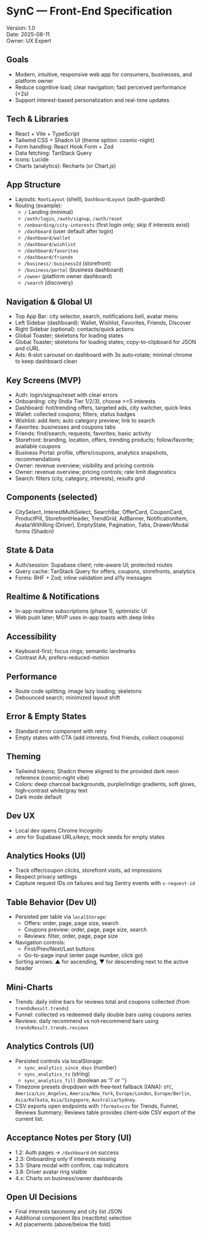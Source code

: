 # SynC — Front-End Specification

Version: 1.0  
Date: 2025-08-11  
Owner: UX Expert

## Goals
- Modern, intuitive, responsive web app for consumers, businesses, and platform owner
- Reduce cognitive load; clear navigation; fast perceived performance (<2s)
- Support interest-based personalization and real-time updates

## Tech & Libraries
- React + Vite + TypeScript
- Tailwind CSS + Shadcn UI (theme option: cosmic-night)
- Form handling: React Hook Form + Zod
- Data fetching: TanStack Query
- Icons: Lucide
- Charts (analytics): Recharts (or Chart.js)

## App Structure
- Layouts: `RootLayout` (shell), `DashboardLayout` (auth-guarded)
- Routing (example):
  - `/` Landing (minimal)
  - `/auth/login`, `/auth/signup`, `/auth/reset`
  - `/onboarding/city-interests` (first login only; skip if interests exist)
  - `/dashboard` (user default after login)
  - `/dashboard/wallet`
  - `/dashboard/wishlist`
  - `/dashboard/favorites`
  - `/dashboard/friends`
  - `/business/:businessId` (storefront)
  - `/business/portal` (business dashboard)
  - `/owner` (platform owner dashboard)
  - `/search` (discovery)

## Navigation & Global UI
- Top App Bar: city selector, search, notifications bell, avatar menu
- Left Sidebar (dashboard): Wallet, Wishlist, Favorites, Friends, Discover
- Right Sidebar (optional): contacts/quick actions
- Global Toaster; skeletons for loading states
 - Global Toaster; skeletons for loading states; copy-to-clipboard for JSON and cURL
- Ads: 6‑slot carousel on dashboard with 3s auto‑rotate; minimal chrome to keep dashboard clean

## Key Screens (MVP)
- Auth: login/signup/reset with clear errors
- Onboarding: city (India Tier 1/2/3), choose >=5 interests
- Dashboard: hot/trending offers, targeted ads, city switcher, quick links
- Wallet: collected coupons; filters; status badges
- Wishlist: add item; auto category preview; link to search
- Favorites: businesses and coupons tabs
- Friends: find/search; requests; favorites; basic activity
- Storefront: branding, location, offers, trending products; follow/favorite; available coupons
- Business Portal: profile, offers/coupons, analytics snapshots, recommendations
- Owner: revenue overview; visibility and pricing controls
 - Owner: revenue overview; pricing controls; rate limit diagnostics
- Search: filters (city, category, interests), results grid

## Components (selected)
- CitySelect, InterestMultiSelect, SearchBar, OfferCard, CouponCard, ProductPill, StorefrontHeader,
  TrendGrid, AdBanner, NotificationItem, AvatarWithRing (Driver), EmptyState, Pagination, Tabs,
  Drawer/Modal forms (Shadcn)

## State & Data
- Auth/session: Supabase client; role-aware UI; protected routes
- Query cache: TanStack Query for offers, coupons, storefronts, analytics
- Forms: RHF + Zod; inline validation and a11y messages

## Realtime & Notifications
- In-app realtime subscriptions (phase 1), optimistic UI
- Web push later; MVP uses in-app toasts with deep links

## Accessibility
- Keyboard-first; focus rings; semantic landmarks
- Contrast AA; prefers-reduced-motion

## Performance
- Route code splitting; image lazy loading; skeletons
- Debounced search; minimized layout shift

## Error & Empty States
- Standard error component with retry
- Empty states with CTA (add interests, find friends, collect coupons)

## Theming
- Tailwind tokens; Shadcn theme aligned to the provided dark neon reference (cosmic‑night vibe)
- Colors: deep charcoal backgrounds, purple/indigo gradients, soft glows, high‑contrast white/gray text
- Dark mode default

## Dev UX
- Local dev opens Chrome Incognito
- .env for Supabase URLs/keys; mock seeds for empty states

## Analytics Hooks (UI)
- Track offer/coupon clicks, storefront visits, ad impressions
- Respect privacy settings
- Capture request IDs on failures and tag Sentry events with `x-request-id`

## Table Behavior (Dev UI)
- Persisted per table via `localStorage`:
  - Offers: order, page, page size, search
  - Coupons preview: order, page, page size, search
  - Reviews: filter, order, page, page size
- Navigation controls:
  - First/Prev/Next/Last buttons
  - Go-to-page input (enter page number, click go)
- Sorting arrows: ▲ for ascending, ▼ for descending next to the active header

## Mini-Charts
- Trends: daily inline bars for reviews total and coupons collected (from `trendsResult.trends`)
- Funnel: collected vs redeemed daily double bars using coupons series
- Reviews: daily recommend vs not‑recommend bars using `trendsResult.trends.reviews`

## Analytics Controls (UI)
- Persisted controls via localStorage:
  - `sync_analytics_since_days` (number)
  - `sync_analytics_tz` (string)
  - `sync_analytics_fill` (boolean as '1' or '')
- Timezone presets dropdown with free‑text fallback (IANA): `UTC`, `America/Los_Angeles`, `America/New_York`, `Europe/London`, `Europe/Berlin`, `Asia/Kolkata`, `Asia/Singapore`, `Australia/Sydney`.
- CSV exports open endpoints with `?format=csv` for Trends, Funnel, Reviews Summary; Reviews table provides client‑side CSV export of the current list.

## Acceptance Notes per Story (UI)
- 1.2: Auth pages → `/dashboard` on success
- 2.3: Onboarding only if interests missing
- 3.5: Share modal with confirm, cap indicators
- 3.8: Driver avatar ring visible
- 4.x: Charts on business/owner dashboards

## Open UI Decisions
- Final interests taxonomy and city list JSON
- Additional component libs (reactbits) selection
- Ad placements (above/below the fold)
